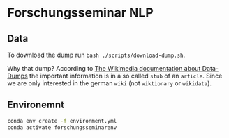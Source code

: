 # Forschungsseminar NLP

## Data

To download the dump run `bash ./scripts/download-dump.sh`.

Why that dump? According to [The Wikimedia documentation about Data-Dumps](https://meta.wikimedia.org/wiki/Data_dumps/Dumps_sizes_and_growth) the important information is in a so called `stub` of an `article`. Since we are only interested in the german `wiki` (not `wiktionary` or `wikidata`).

## Environemnt

```sh
conda env create -f environment.yml
conda activate forschungsseminarenv
```
